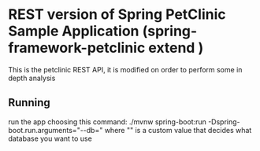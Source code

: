 # REST version of Spring PetClinic Sample Application (spring-framework-petclinic extend ) 

This is the petclinic REST API, it is modified on order to perform some in depth analysis

## Running
run the app choosing this command: ./mvnw spring-boot:run -Dspring-boot.run.arguments="--db=<x>" where "<x>" is a custom value that decides what database you want to use
